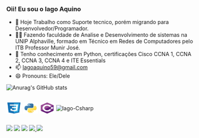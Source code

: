 ### Oii! Eu sou o Iago Aquino 

- 🔭 Hoje Trabalho como Suporte tecnico, porém migrando para Desenvolvedor/Programador. 
- 👨‍🎓 Fazendo faculdade de Analise e Desenvolvimento de sistemas na UNIP Alphaville, formado em Técnico em Redes de Computadores pelo ITB Professor Munir José.
- 🚀 Tenho conhecimento em Python, certificações Cisco CCNA 1, CCNA 2, CCNA 3, CCNA 4 e ITE Essentials
- 📫 Iagoaquino59@gmail.com
- 😄 Pronouns: Ele/Dele

![Anurag's GitHub stats](https://github-readme-stats.vercel.app/api?username=Iago-Aquino&show_icons=true&theme=radical)

<div style="display: inline_block"><br>
 
  <img align="center" alt="Iago-CSS" height="30" width="40" src="https://raw.githubusercontent.com/devicons/devicon/master/icons/css3/css3-original.svg">
  <img align="center" alt="Iago-Python" height="30" width="40" src="https://raw.githubusercontent.com/devicons/devicon/master/icons/python/python-original.svg">
  <img align="center" alt="Iago-Csharp" height="30" width="40" src="https://raw.githubusercontent.com/devicons/devicon/master/icons/csharp/csharp-original.svg">
  <img align="center" alt="Iago-Csharp" height="30" width="40" src="https://cdn.jsdelivr.net/gh/devicons/devicon/icons/c/c-original.svg" />
</div>         
 
  ##
  
  <a href="https://www.instagram.com/iag.aquino/" target="_blank"><img src="https://img.shields.io/badge/-Instagram-%23E4405F?style=for-the-badge&logo=instagram&logoColor=white" target="_blank"></a>
  <a href = "mailto:iagoaquino59@gmail.com"><img src="https://img.shields.io/badge/-Gmail-%23333?style=for-the-badge&logo=gmail&logoColor=white" target="_blank"></a>
  <a href="https://www.linkedin.com/in/iagoaquino-nicolau" target="_blank"><img src="https://img.shields.io/badge/-LinkedIn-%230077B5?style=for-the-badge&logo=linkedin&logoColor=white" target="_blank"></a> 
  <a href="https://www.facebook.com/profile.php?id=100015687880765"><img src="https://img.shields.io/badge/Facebook-1877F2?style=for-the-badge&logo=facebook&logoColor=white">
   <a href="https://api.whatsapp.com/send?phone=5511997836978&text=Oii,%20tudo%20bem?%20Peguei%20seu%20contato%20na%20GitHub"><img src="https://img.shields.io/badge/WhatsApp-25D366?style=for-the-badge&logo=whatsapp&logoColor=white">
  
